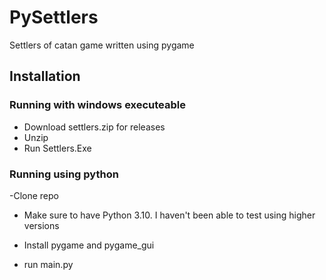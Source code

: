 # PySettlers
Settlers of catan game written using pygame

## Installation

### Running with windows executeable

- Download settlers.zip for releases
- Unzip
- Run Settlers.Exe

### Running using python

-Clone repo

- Make sure to have Python 3.10. I haven't been able to test using higher versions

- Install pygame and pygame_gui

- run main.py


